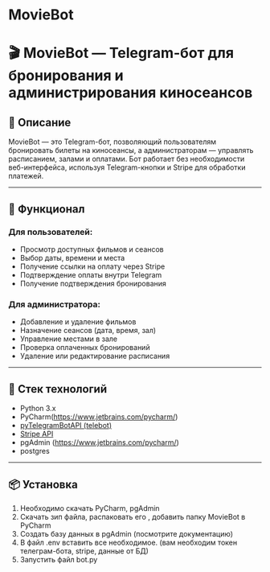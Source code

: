 # MovieBot
# 🎬 MovieBot — Telegram-бот для бронирования и администрирования киносеансов

## 📌 Описание

MovieBot — это Telegram-бот, позволяющий пользователям бронировать билеты на киносеансы, а администраторам — управлять расписанием, залами и оплатами. Бот работает без необходимости веб-интерфейса, используя Telegram-кнопки и Stripe для обработки платежей.

---

## 🚀 Функционал

### Для пользователей:
- Просмотр доступных фильмов и сеансов
- Выбор даты, времени и места
- Получение ссылки на оплату через Stripe
- Подтверждение оплаты внутри Telegram
- Получение подтверждения бронирования

### Для администратора:
- Добавление и удаление фильмов
- Назначение сеансов (дата, время, зал)
- Управление местами в зале
- Проверка оплаченных бронирований
- Удаление или редактирование расписания

---

## 🧱 Стек технологий

- Python 3.x
- PyCharm(https://www.jetbrains.com/pycharm/)
- [pyTelegramBotAPI (telebot)](https://github.com/eternnoir/pyTelegramBotAPI)  
- [Stripe API](https://stripe.com/docs/api)  
- pgAdmin (https://www.jetbrains.com/pycharm/)
- postgres 

---

## 📦 Установка
 
1.	Необходимо скачать PyCharm, pgAdmin
2.	Скачать зип файла, распаковать его , добавить папку MovieBot в PyCharm
3.	Cоздать базу данных в pgAdmin (посмотрите документацию)
4.	В файл .env вставить все необходимое. (вам необходим токен телеграм-бота, stripe, данные от БД)
5.	Запустить файл bot.py


